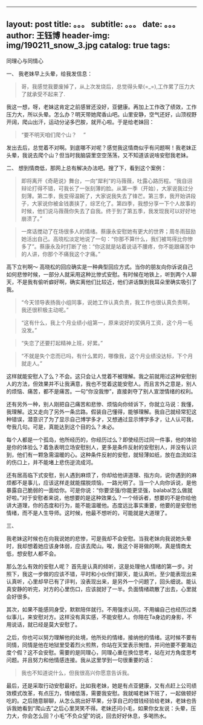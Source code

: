  --- 
 layout:     post 
 title:      。。。 
 subtitle:   。。。
 date:       。。。
 author:     王钰博 
 header-img: img/190211_snow_3.jpg 
 catalog: true 
 tags: 
 --- 
同理心与同情心

一、
我老妹早上头晕，给我发信息：　
> 哥，我感觉我要废掉了，从上次发烧后，总觉得头晕(=_=),工作累了压力大了就承受不起来了.

我这一想，呀，老妹这肯定之前感冒还没好，亚健康。再加上工作改了绩效，工作压力大，所以头晕。怎么办？明天带她爬香山吧。山里安静，空气还好，山顶视野开阔，爬山出汗，运动分泌多巴胺，就开心啦。于是给老妹回：
> “要不明天咱们爬个山？	　”

发出去后，总觉着不对啊。到底哪不对呢？感觉我这情商似乎有问题啊！我老妹正头晕，我说去爬个山？但当时我脑袋里空空荡荡，又不知道该说啥安慰我老妹。

二、
想到情商低，那网上总有解决办法吧。搜了下，看到这个案例：
> 即将离开《奇葩说》舞台，一向“犀利”的马薇薇，吐露心路历程。“我自诩辩论打得不错，可我长了一张刻薄的脸。从第一季（开始），大家说我过分刻薄。第二季，我变得温婉了，大家说我失去了锋芒。第三季，我开始讲段子，大家说你被金钱裹挟了，综艺化了。第四季，我想分享一下个人故事的时候，他们说马薇薇你失去了自我。终于到了第五季，我发现我可以好好地崩溃了。”

> 一席话搅动了在场很多人的情绪。蔡康永安慰她有更大的世界；周冬雨鼓励她活出自己。高晓松淡定地说了一句：“你那不算什么，我们被骂得比你惨多了”。蔡康永及时打断了他：“你这就是站着说话不腰疼，你不能跟痛苦中的人讲，你那个不痛我这个才痛。”


高下立判啊～
高晓松的回应确实是一种典型回应方式。当你的朋友向你诉说自己如何悲惨时候，一部分人就采用这种比惨式安慰。有时候在地铁上，听到两个人聊天，不是我有偷听癖好啊，确实离他们比较近，他们讲话飘到我耳朵里确实吸引了我。

> “今天领导表扬我小组同事，说她工作认真负责，我工作也很认真负责啊，我还很积极主动呢。”

> “这有什么，我上个月业绩小组第一，原来说好的奖俩月工资，这个月一毛没发。”

> “失恋了还要打起精神上班，好累。”

> “不就是失个恋而已吗，有什么累的，哪像我，这个月业绩没达标，下个月就走人。”


这样就能安慰人了么？不会。这只会让人觉着不被理解。我之前就用过这种安慰别人的方法，但效果并不让我满意，我也不觉着这能安慰人。而且言外之意是，别人的烦恼、痛苦，都不是痛苦。一句“你没我惨”，直接剥夺了别人宣泄情绪的权利。

还有另外一种，别人刚把自己痛苦和悲惨、烦恼向你倾诉下，你就立马说：我懂，我理解。这又走向了另外一条岔路。假装自己懂得，能够理解。我自己就经常犯这种错误，潜意识了为了显示自己博学多才，又想通过显示博学多才，让人认可我，夸我几句。可是，真能达到这个目的么？未必。

每个人都是一个孤岛，他所经历的，你经历过么？即使经历过同一件事，他的体验是你的体验么？着急表明立场安慰别人，更多是条件反射的安慰别人，并没有认识到，他们有一颗急需温暖的心。这种条件反射的安慰，就轻薄如纸，放在血流如注的伤口上，并不能堵上悲伤逆流成河。


还有居高临下式安慰，别人遇到麻烦了，你却给他讲道理、指方向，说你遇到的麻烦都不是事儿，应该这样走就能摆脱烦恼，一路光明了。当一个人向你诉说，是他暴露自己脆弱的一面给你。可是你说：“你要坚强/你能更坚强，balabal怎么做就好啦。”对于安慰者来说，他想要的是这种效果么？一个倾诉者，想要的不是你给他讲大道理，你的态度和行为，能不能温暖他。态度远比事实重要，他要的是安慰他情绪，而不是人生导师。这时候，他最不想听的，可能就是大道理了。

三、

我老妹这时候也在向我说她的悲惨，可是我却不会安慰。当我老妹向我说她头晕时，我却想着她应该身体弱，应该去爬山。唉，我这个哥哥做的啊，真是情商太低，想安慰人都不会。

那么怎么有效的安慰人呢？
首先是认真的倾听，这是处理他人情绪的第一步。对照下，我这一步做的应该不错，平时和小伙伴们聊天，能认真听。至少能表现出来认真听，心里却早已有了评判，没表现出来，是另外一个问题了，回头细说。能认真安静的听完，对方的心里伤口，应该就好了一半。负面情绪疏散了出去，心里就会好很多。

其次，如果不能感同身受，默默陪伴就行。不用强求认同，不用编自己也经历过类似事儿，来安慰对方。这样没有真实感，不能安慰人。你陪在Ta身边的身影，不用说话，就已经是莫大安慰了。

之后，你也可以努力理解他的处境，他所处的情绪，接纳他的情绪。这时候不要有同情，同情是他在地狱里受着烈火煎熬，你站在天堂表示惋惜，并问他要不要海边度个假？这不会安慰。需要的是同理心，同理心重在换位思考，站在对方角度思考问题。并且努力和他情感连接。我从这里学到一句很重要的话：
> 我也不知道说什么，但我很高兴你愿意告诉我。

最后，还是采取行动安慰最好。比如我老妹，她是有点亚健康，又有点赶上公司绩效模式改革，有点压力，情绪低落，需要我安慰。我就喊老妹下班了，一起做顿好吃的。之后随意聊聊，从怎么挑出好苹果，分享自己的借钱经验给老妹，老妹也告诉我她看到“爬山去”之后心里哭笑不得。老妹还问小毛，如果你女友说：头晕，压力大，你会怎么回？小毛“不负众望”的说，回去好好休息，多喝热水。













